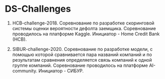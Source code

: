 # DS-Challenges
1. HCB-challenge-2018. Соревнование по разработке скоринговой системы оценки вероятности дефолта заемщика. Соревнование проводилось на платформе Kaggle. Инициатор - Home Credit Bank (HCB).

2. SIBUR-challenge-2020. Соревнование по разработке модели, с помощью которой сравнивается пара названий компаний и по результатам сравнения определяется связь компаний к одной группе компаний. Соревнование проводилось на платформе AI-community. Инициатор - СИБУР.
